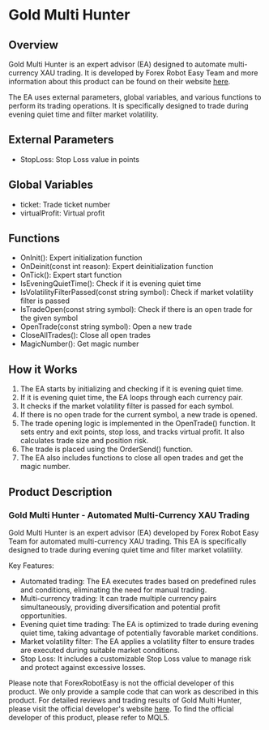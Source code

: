 # Gold Multi Hunter

## Overview
Gold Multi Hunter is an expert advisor (EA) designed to automate multi-currency XAU trading. It is developed by Forex Robot Easy Team and more information about this product can be found on their website [here](http://forexroboteasy.com).

The EA uses external parameters, global variables, and various functions to perform its trading operations. It is specifically designed to trade during evening quiet time and filter market volatility.

## External Parameters
- StopLoss: Stop Loss value in points

## Global Variables
- ticket: Trade ticket number
- virtualProfit: Virtual profit

## Functions
- OnInit(): Expert initialization function
- OnDeinit(const int reason): Expert deinitialization function
- OnTick(): Expert start function
- IsEveningQuietTime(): Check if it is evening quiet time
- IsVolatilityFilterPassed(const string symbol): Check if market volatility filter is passed
- IsTradeOpen(const string symbol): Check if there is an open trade for the given symbol
- OpenTrade(const string symbol): Open a new trade
- CloseAllTrades(): Close all open trades
- MagicNumber(): Get magic number

## How it Works
1. The EA starts by initializing and checking if it is evening quiet time.
2. If it is evening quiet time, the EA loops through each currency pair.
3. It checks if the market volatility filter is passed for each symbol.
4. If there is no open trade for the current symbol, a new trade is opened.
5. The trade opening logic is implemented in the OpenTrade() function. It sets entry and exit points, stop loss, and tracks virtual profit. It also calculates trade size and position risk.
6. The trade is placed using the OrderSend() function.
7. The EA also includes functions to close all open trades and get the magic number.

## Product Description
### Gold Multi Hunter - Automated Multi-Currency XAU Trading
Gold Multi Hunter is an expert advisor (EA) developed by Forex Robot Easy Team for automated multi-currency XAU trading. This EA is specifically designed to trade during evening quiet time and filter market volatility.

Key Features:
- Automated trading: The EA executes trades based on predefined rules and conditions, eliminating the need for manual trading.
- Multi-currency trading: It can trade multiple currency pairs simultaneously, providing diversification and potential profit opportunities.
- Evening quiet time trading: The EA is optimized to trade during evening quiet time, taking advantage of potentially favorable market conditions.
- Market volatility filter: The EA applies a volatility filter to ensure trades are executed during suitable market conditions.
- Stop Loss: It includes a customizable Stop Loss value to manage risk and protect against excessive losses.

Please note that ForexRobotEasy is not the official developer of this product. We only provide a sample code that can work as described in this product. For detailed reviews and trading results of Gold Multi Hunter, please visit the official developer's website [here](https://forexroboteasy.com/forex-robot-review/gold-multi-hunter-review-automated-multi-currency-xau-trading/). To find the official developer of this product, please refer to MQL5.

